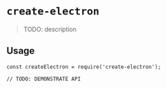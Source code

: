 # `create-electron`

> TODO: description

## Usage

```
const createElectron = require('create-electron');

// TODO: DEMONSTRATE API
```
